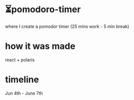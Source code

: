 # ⏳pomodoro-timer
where I create a pomodor timer (25 mins work - 5 min break)

# how it was made
react + polaris



# timeline
Jun 4th - June 7th
